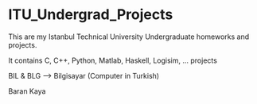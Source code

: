 # ITU_Undergrad_Projects

This are my Istanbul Technical University Undergraduate homeworks and projects.

It contains C, C++, Python, Matlab, Haskell, Logisim, ... projects

BIL & BLG --> Bilgisayar (Computer in Turkish)

Baran Kaya